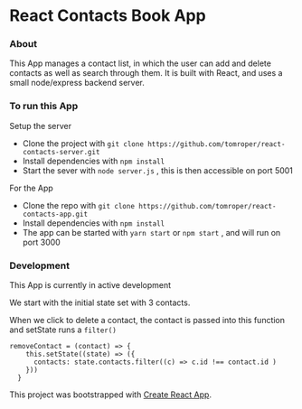 # React Contacts Book App

### About
This App manages a contact list, in which the user can add and delete contacts as well as search through them. It is built with React, and uses a small node/express backend server. 

### To run this App

Setup the server
* Clone the project with `git clone https://github.com/tomroper/react-contacts-server.git`
* Install dependencies with `npm install`
* Start the sever with `node server.js` , this is then accessible on port 5001

For the App
* Clone the repo with `git clone https://github.com/tomroper/react-contacts-app.git`
* Install dependencies with `npm install`
* The app can be started with `yarn start` or `npm start` , and will run on port 3000

### Development
This App is currently in active development

We start with the initial state set with 3 contacts.

When we click to delete a contact, the contact is passed into this function and setState runs a `filter()`  

```
removeContact = (contact) => {
    this.setState((state) => ({
      contacts: state.contacts.filter((c) => c.id !== contact.id )
    }))
  }
 ```

This project was bootstrapped with [Create React App](https://github.com/facebookincubator/create-react-app).

